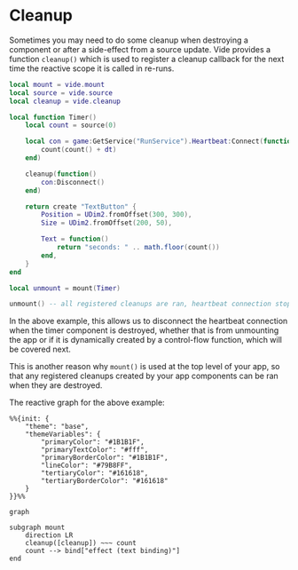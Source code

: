 # Cleanup

Sometimes you may need to do some cleanup when destroying a component or after
a side-effect from a source update. Vide provides a function `cleanup()` which
is used to register a cleanup callback for the next time the reactive scope
it is called in re-runs.

```lua
local mount = vide.mount
local source = vide.source
local cleanup = vide.cleanup

local function Timer()
    local count = source(0)

    local con = game:GetService("RunService").Heartbeat:Connect(function(dt)
        count(count() + dt)
    end)

    cleanup(function()
        con:Disconnect()
    end)

    return create "TextButton" {
        Position = UDim2.fromOffset(300, 300),
        Size = UDim2.fromOffset(200, 50),

        Text = function()
            return "seconds: " .. math.floor(count())
        end,
    }
end

local unmount = mount(Timer)

unmount() -- all registered cleanups are ran, heartbeat connection stopped
```

In the above example, this allows us to disconnect the heartbeat connection
when the timer component is destroyed, whether that is from unmounting the app
or if it is dynamically created by a control-flow function, which will be
covered next.

This is another reason why `mount()` is used at the top level of your app, so
that any registered cleanups created by your app components can be ran when
they are destroyed.

The reactive graph for the above example:

```mermaid
%%{init: {
    "theme": "base",
    "themeVariables": {
        "primaryColor": "#1B1B1F",
        "primaryTextColor": "#fff",
        "primaryBorderColor": "#1B1B1F",
        "lineColor": "#79B8FF",
        "tertiaryColor": "#161618",
        "tertiaryBorderColor": "#161618"
    }
}}%%

graph

subgraph mount
    direction LR
    cleanup([cleanup]) ~~~ count 
    count --> bind["effect (text binding)"]
end
```
